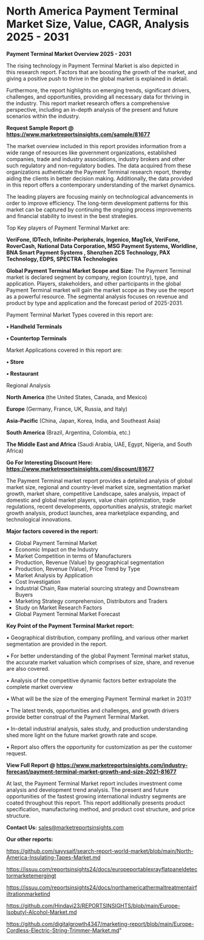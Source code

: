 # North America Payment Terminal Market Size, Value, CAGR, Analysis 2025 - 2031

<Strong> Payment Terminal Market Overview 2025 - 2031</strong>

The rising technology in Payment Terminal Market is also depicted in this research report. Factors that are boosting the growth of the market, and giving a positive push to thrive in the global market is explained in detail.

Furthermore, the report highlights on emerging trends, significant drivers, challenges, and opportunities, providing all necessary data for thriving in the industry. This report market research offers a comprehensive perspective, including an in-depth analysis of the present and future scenarios within the industry.

<strong>Request Sample Report @ <a href=https://www.marketreportsinsights.com/sample/81677>https://www.marketreportsinsights.com/sample/81677</a></strong>

The market overview included in this report provides information from a wide range of resources like government organizations, established companies, trade and industry associations, industry brokers and other such regulatory and non-regulatory bodies. The data acquired from these organizations authenticate the Payment Terminal research report, thereby aiding the clients in better decision making. Additionally, the data provided in this report offers a contemporary understanding of the market dynamics.

The leading players are focusing mainly on technological advancements in order to improve efficiency. The long-term development patterns for this market can be captured by continuing the ongoing process improvements and financial stability to invest in the best strategies.

Top Key players of Payment Terminal Market are:

<strong>VeriFone, IDTech, Infinite-Peripherals, Ingenico, MagTek, VeriFone, RoverCash, National Data Corporation, MSG Payment Systems, Worldline, BNA Smart Payment Systems , Shenzhen ZCS Technology, PAX Technology, EDPS, SPECTRA Technologies</strong>

<strong><b>Global Payment Terminal Market Scope and Size:</b></strong>
The Payment Terminal market is declared segment by company, region (country), type, and application. Players, stakeholders, and other participants in the global Payment Terminal market will gain the market scope as they use the report as a powerful resource. The segmental analysis focuses on revenue and product by type and application and the forecast period of 2025-2031.

Payment Terminal Market Types covered in this report are:

<strong>• Handheld Terminals

• Countertop Terminals</strong>

Market Applications covered in this report are:

<strong>• Store

• Restaurant</strong> 

Regional Analysis

<strong>North America</strong> (the United States, Canada, and Mexico)

<strong>Europe</strong> (Germany, France, UK, Russia, and Italy)

<strong>Asia-Pacific</strong> (China, Japan, Korea, India, and Southeast Asia)

<strong>South America</strong> (Brazil, Argentina, Colombia, etc.)

<strong>The Middle East and Africa</strong> (Saudi Arabia, UAE, Egypt, Nigeria, and South Africa)

<strong>Go For Interesting Discount Here: <a href=https://www.marketreportsinsights.com/discount/81677>https://www.marketreportsinsights.com/discount/81677</a></strong>

The Payment Terminal market report provides a detailed analysis of global market size, regional and country-level market size, segmentation market growth, market share, competitive Landscape, sales analysis, impact of domestic and global market players, value chain optimization, trade regulations, recent developments, opportunities analysis, strategic market growth analysis, product launches, area marketplace expanding, and technological innovations.

<strong><b>Major factors covered in the report:</b></strong>
<ul>
  <li>Global Payment Terminal Market </li>
  <li>Economic Impact on the Industry</li>
  <li>Market Competition in terms of Manufacturers</li>
  <li>Production, Revenue (Value) by geographical segmentation</li>
  <li>Production, Revenue (Value), Price Trend by Type</li>
  <li>Market Analysis by Application</li>
  <li>Cost Investigation</li>
  <li>Industrial Chain, Raw material sourcing strategy and Downstream Buyers</li>
  <li>Marketing Strategy comprehension, Distributors and Traders</li>
  <li>Study on Market Research Factors</li>
  <li>Global Payment Terminal Market Forecast</li>
</ul>

<strong><b>Key Point of the Payment Terminal Market report:</b></strong>

• Geographical distribution, company profiling, and various other market segmentation are provided in the report.

• For better understanding of the global Payment Terminal market status, the accurate market valuation which comprises of size, share, and revenue are also covered.

• Analysis of the competitive dynamic factors better extrapolate the complete market overview

• What will be the size of the emerging Payment Terminal market in 2031?

• The latest trends, opportunities and challenges, and growth drivers provide better construal of the Payment Terminal Market.

• In-detail industrial analysis, sales study, and production understanding shed more light on the future market growth rate and scope.

• Report also offers the opportunity for customization as per the customer request.

<strong><b>View Full Report @ <a href=https://www.marketreportsinsights.com/industry-forecast/payment-terminal-market-growth-and-size-2021-81677>https://www.marketreportsinsights.com/industry-forecast/payment-terminal-market-growth-and-size-2021-81677</a></b></strong>


At last, the Payment Terminal Market report includes investment come analysis and development trend analysis. The present and future opportunities of the fastest growing international industry segments are coated throughout this report. This report additionally presents product specification, manufacturing method, and product cost structure, and price structure.

<strong>Contact Us:</strong>
sales@marketreportsinsights.com

<strong>Our other reports:</strong>

<a href=https://github.com/sayysaif/search-report-world-market/blob/main/North-America-Insulating-Tapes-Market.md>https://github.com/sayysaif/search-report-world-market/blob/main/North-America-Insulating-Tapes-Market.md</a>

<a href=https://issuu.com/reportsinsights24/docs/europeportablexrayflatpaneldetectormarketemergingt>https://issuu.com/reportsinsights24/docs/europeportablexrayflatpaneldetectormarketemergingt</a>

<a href=https://issuu.com/reportsinsights24/docs/northamericathermaltreatmentairfiltrationmarketind>https://issuu.com/reportsinsights24/docs/northamericathermaltreatmentairfiltrationmarketind</a>

<a href=https://github.com/Hindavi23/REPORTSINSIGHTS/blob/main/Europe-Isobutyl-Alcohol-Market.md>https://github.com/Hindavi23/REPORTSINSIGHTS/blob/main/Europe-Isobutyl-Alcohol-Market.md</a>

<a href=https://github.com/digitalgrowth4347/marketing-report/blob/main/Europe-Cordless-Electric-String-Trimmer-Market.md>https://github.com/digitalgrowth4347/marketing-report/blob/main/Europe-Cordless-Electric-String-Trimmer-Market.md</a>"
